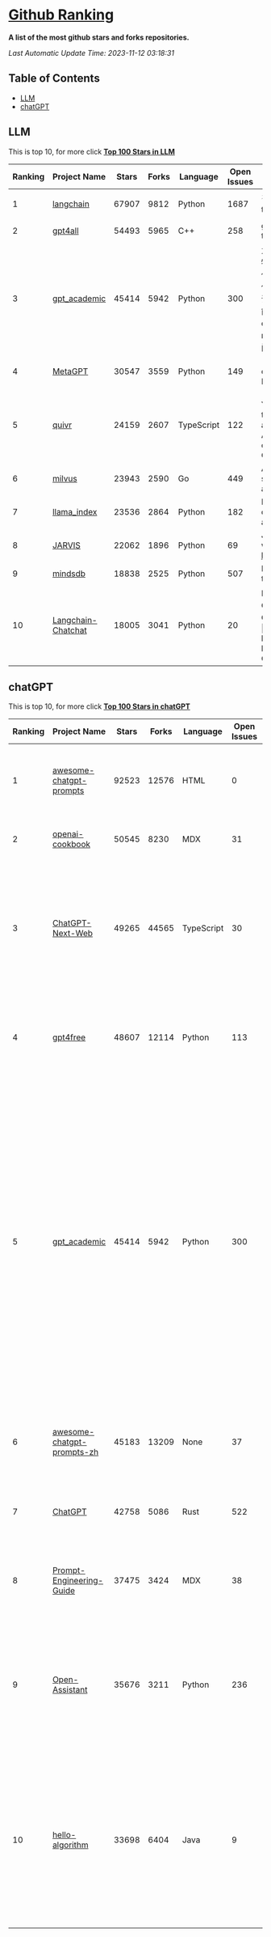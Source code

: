 [Github Ranking](./README.md)
==========

**A list of the most github stars and forks repositories.**

*Last Automatic Update Time: 2023-11-12 03:18:31*

## Table of Contents
 * [LLM](#LLM)
 * [chatGPT](#chatGPT)

## LLM

This is top 10, for more click **[Top 100 Stars in LLM](Top100/LLM.md)**

| Ranking | Project Name | Stars | Forks | Language | Open Issues | Description | Last Commit |
| ------- | ------------ | ----- | ----- | -------- | ----------- | ----------- | ----------- |
| 1 | [langchain](https://github.com/langchain-ai/langchain) | 67907 | 9812 | Python | 1687 | ⚡ Building applications with LLMs through composability ⚡ | 2023-11-11T23:46:33Z |
| 2 | [gpt4all](https://github.com/nomic-ai/gpt4all) | 54493 | 5965 | C++ | 258 | gpt4all: open-source LLM chatbots that you can run anywhere | 2023-11-12T01:53:52Z |
| 3 | [gpt_academic](https://github.com/binary-husky/gpt_academic) | 45414 | 5942 | Python | 300 | 为ChatGPT/GLM提供实用化交互界面，特别优化论文阅读/润色/写作体验，模块化设计，支持自定义快捷按钮&函数插件，支持Python和C++等项目剖析&自译解功能，PDF/LaTex论文翻译&总结功能，支持并行问询多种LLM模型，支持chatglm2等本地模型。兼容文心一言, moss, llama2, rwkv, claude2, 通义千问, 书生, 讯飞星火等。 | 2023-11-11T16:43:40Z |
| 4 | [MetaGPT](https://github.com/geekan/MetaGPT) | 30547 | 3559 | Python | 149 | 🌟 The Multi-Agent Framework: Given one line Requirement, return PRD, Design, Tasks, Repo | 2023-11-10T09:15:11Z |
| 5 | [quivr](https://github.com/StanGirard/quivr) | 24159 | 2607 | TypeScript | 122 |  🧠 Your supercharged Second Brain 🧠 Your personal productivity assistant to chat with your files (PDF, CSV)  & apps using GPT 3.5 / 4 turbo, Private, Anthropic, VertexAI, LLMs that you can share with users !  Alternative to OpenAI GPTs  | 2023-11-10T08:48:36Z |
| 6 | [milvus](https://github.com/milvus-io/milvus) | 23943 | 2590 | Go | 449 | A cloud-native vector database, storage for next generation AI applications | 2023-11-11T15:05:58Z |
| 7 | [llama_index](https://github.com/run-llama/llama_index) | 23536 | 2864 | Python | 182 | LlamaIndex (formerly GPT Index) is a data framework for your LLM applications | 2023-11-11T22:16:19Z |
| 8 | [JARVIS](https://github.com/microsoft/JARVIS) | 22062 | 1896 | Python | 69 | JARVIS, a system to connect LLMs with ML community. Paper: https://arxiv.org/pdf/2303.17580.pdf | 2023-10-24T17:41:40Z |
| 9 | [mindsdb](https://github.com/mindsdb/mindsdb) | 18838 | 2525 | Python | 507 | MindsDB connects AI models to real time data | 2023-11-11T07:29:17Z |
| 10 | [Langchain-Chatchat](https://github.com/chatchat-space/Langchain-Chatchat) | 18005 | 3041 | Python | 20 | Langchain-Chatchat（原Langchain-ChatGLM）基于 Langchain 与 ChatGLM 等语言模型的本地知识库问答 \| Langchain-Chatchat (formerly langchain-ChatGLM), local knowledge based LLM (like ChatGLM) QA app with langchain  | 2023-11-10T11:59:35Z |


## chatGPT

This is top 10, for more click **[Top 100 Stars in chatGPT](Top100/chatGPT.md)**

| Ranking | Project Name | Stars | Forks | Language | Open Issues | Description | Last Commit |
| ------- | ------------ | ----- | ----- | -------- | ----------- | ----------- | ----------- |
| 1 | [awesome-chatgpt-prompts](https://github.com/f/awesome-chatgpt-prompts) | 92523 | 12576 | HTML | 0 | This repo includes ChatGPT prompt curation to use ChatGPT better. | 2023-11-11T15:13:25Z |
| 2 | [openai-cookbook](https://github.com/openai/openai-cookbook) | 50545 | 8230 | MDX | 31 | Examples and guides for using the OpenAI API | 2023-11-11T15:30:52Z |
| 3 | [ChatGPT-Next-Web](https://github.com/Yidadaa/ChatGPT-Next-Web) | 49265 | 44565 | TypeScript | 30 | A well-designed cross-platform ChatGPT UI (Web / PWA / Linux / Win / MacOS). 一键拥有你自己的跨平台 ChatGPT 应用。 | 2023-11-12T01:24:01Z |
| 4 | [gpt4free](https://github.com/xtekky/gpt4free) | 48607 | 12114 | Python | 113 | The official gpt4free repository \| various collection of powerful language models | 2023-11-12T00:57:00Z |
| 5 | [gpt_academic](https://github.com/binary-husky/gpt_academic) | 45414 | 5942 | Python | 300 | 为ChatGPT/GLM提供实用化交互界面，特别优化论文阅读/润色/写作体验，模块化设计，支持自定义快捷按钮&函数插件，支持Python和C++等项目剖析&自译解功能，PDF/LaTex论文翻译&总结功能，支持并行问询多种LLM模型，支持chatglm2等本地模型。兼容文心一言, moss, llama2, rwkv, claude2, 通义千问, 书生, 讯飞星火等。 | 2023-11-11T16:43:40Z |
| 6 | [awesome-chatgpt-prompts-zh](https://github.com/PlexPt/awesome-chatgpt-prompts-zh) | 45183 | 13209 | None | 37 | ChatGPT 中文调教指南。各种场景使用指南。学习怎么让它听你的话。 | 2023-11-10T13:16:59Z |
| 7 | [ChatGPT](https://github.com/lencx/ChatGPT) | 42758 | 5086 | Rust | 522 | 🔮 ChatGPT Desktop Application (Mac, Windows and Linux) | 2023-10-27T07:06:07Z |
| 8 | [Prompt-Engineering-Guide](https://github.com/dair-ai/Prompt-Engineering-Guide) | 37475 | 3424 | MDX | 38 | 🐙 Guides, papers, lecture, notebooks and resources for prompt engineering | 2023-11-08T13:44:18Z |
| 9 | [Open-Assistant](https://github.com/LAION-AI/Open-Assistant) | 35676 | 3211 | Python | 236 | OpenAssistant is a chat-based assistant that understands tasks, can interact with third-party systems, and retrieve information dynamically to do so. | 2023-11-08T16:02:28Z |
| 10 | [hello-algorithm](https://github.com/geekxh/hello-algorithm) | 33698 | 6404 | Java | 9 | 🌍 针对小白的算法训练 \| 包括四部分：①.大厂面经 ②.力扣图解  ③.千本开源电子书 ④.百张技术思维导图（项目花了上百小时，希望可以点 star 支持，🌹感谢~）推荐免费ChatGPT使用网站 | 2023-06-13T04:13:17Z |

